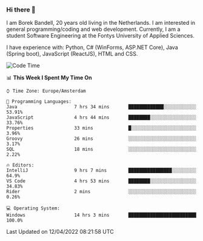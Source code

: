 ### Hi there 👋

I am Borek Bandell, 20 years old living in the Netherlands. I am interested in general programming/coding and web development. Currently, I am a student Software Engineering at the Fontys University of Applied Sciences.

I have experience with: Python, C# (WinForms, ASP.NET Core), Java (Spring boot), JavaScript (ReactJS), HTML and CSS.

<!--START_SECTION:waka-->
![Code Time](http://img.shields.io/badge/Code%20Time-72%20hrs%202%20mins-blue)

📊 **This Week I Spent My Time On** 

```text
⌚︎ Time Zone: Europe/Amsterdam

💬 Programming Languages: 
Java                     7 hrs 34 mins       █████████████░░░░░░░░░░░░   53.91% 
JavaScript               4 hrs 44 mins       ████████░░░░░░░░░░░░░░░░░   33.76% 
Properties               33 mins             █░░░░░░░░░░░░░░░░░░░░░░░░   3.96% 
Groovy                   26 mins             ░░░░░░░░░░░░░░░░░░░░░░░░░   3.17% 
SQL                      18 mins             ░░░░░░░░░░░░░░░░░░░░░░░░░   2.22%

🔥 Editors: 
IntelliJ                 9 hrs 7 mins        ████████████████░░░░░░░░░   64.9% 
VS Code                  4 hrs 53 mins       ████████░░░░░░░░░░░░░░░░░   34.83% 
Rider                    2 mins              ░░░░░░░░░░░░░░░░░░░░░░░░░   0.26%

💻 Operating System: 
Windows                  14 hrs 3 mins       █████████████████████████   100.0%

```


 Last Updated on 12/04/2022 08:21:58 UTC
<!--END_SECTION:waka-->

<!--**tcBorek2002/tcBorek2002** is a ✨ _special_ ✨ repository because its `README.md` (this file) appears on your GitHub profile.

Here are some ideas to get you started:

- 🔭 I’m currently working on ...
- 🌱 I’m currently learning ...
- 👯 I’m looking to collaborate on ...
- 🤔 I’m looking for help with ...
- 💬 Ask me about ...
- 📫 How to reach me: ...
- 😄 Pronouns: ...
- ⚡ Fun fact: ...
-->
